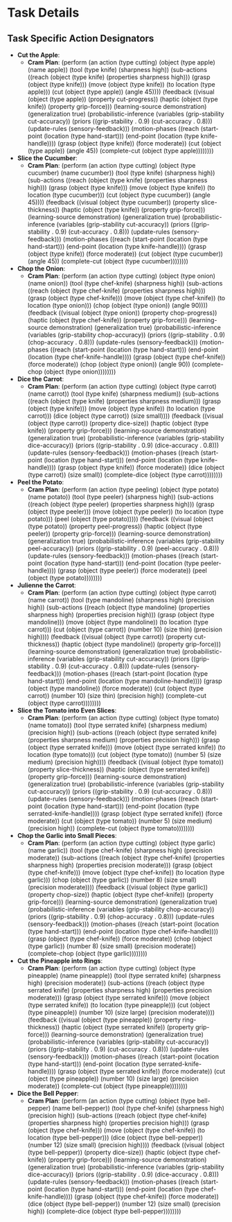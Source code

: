 # Task Details

## Task Specific Action Designators
- **Cut the Apple**: 
  - **Cram Plan**: (perform (an action (type cutting) (object (type apple) (name apple)) (tool (type knife) (sharpness high)) (sub-actions ((reach (object (type knife) (properties sharpness high))) (grasp (object (type knife))) (move (object (type knife)) (to location (type apple))) (cut (object (type apple)) (angle 45)))) (feedback ((visual (object (type apple)) (property cut-progress)) (haptic (object (type knife)) (property grip-force))) (learning-source demonstration) (generalization true) (probabilistic-inference (variables (grip-stability cut-accuracy)) (priors ((grip-stability . 0.9) (cut-accuracy . 0.8))) (update-rules (sensory-feedback))) (motion-phases ((reach (start-point (location (type hand-start))) (end-point (location (type knife-handle)))) (grasp (object (type knife)) (force moderate)) (cut (object (type apple)) (angle 45)) (complete-cut (object (type apple))))))))
- **Slice the Cucumber**: 
  - **Cram Plan**: (perform (an action (type cutting) (object (type cucumber) (name cucumber)) (tool (type knife) (sharpness high)) (sub-actions ((reach (object (type knife) (properties sharpness high))) (grasp (object (type knife))) (move (object (type knife)) (to location (type cucumber))) (cut (object (type cucumber)) (angle 45)))) (feedback ((visual (object (type cucumber)) (property slice-thickness)) (haptic (object (type knife)) (property grip-force))) (learning-source demonstration) (generalization true) (probabilistic-inference (variables (grip-stability cut-accuracy)) (priors ((grip-stability . 0.9) (cut-accuracy . 0.8))) (update-rules (sensory-feedback))) (motion-phases ((reach (start-point (location (type hand-start))) (end-point (location (type knife-handle)))) (grasp (object (type knife)) (force moderate)) (cut (object (type cucumber)) (angle 45)) (complete-cut (object (type cucumber))))))))
- **Chop the Onion**: 
  - **Cram Plan**: (perform (an action (type cutting) (object (type onion) (name onion)) (tool (type chef-knife) (sharpness high)) (sub-actions ((reach (object (type chef-knife) (properties sharpness high))) (grasp (object (type chef-knife))) (move (object (type chef-knife)) (to location (type onion))) (chop (object (type onion)) (angle 90)))) (feedback ((visual (object (type onion)) (property chop-progress)) (haptic (object (type chef-knife)) (property grip-force))) (learning-source demonstration) (generalization true) (probabilistic-inference (variables (grip-stability chop-accuracy)) (priors ((grip-stability . 0.9) (chop-accuracy . 0.8))) (update-rules (sensory-feedback))) (motion-phases ((reach (start-point (location (type hand-start))) (end-point (location (type chef-knife-handle)))) (grasp (object (type chef-knife)) (force moderate)) (chop (object (type onion)) (angle 90)) (complete-chop (object (type onion))))))))
- **Dice the Carrot**: 
  - **Cram Plan**: (perform (an action (type cutting) (object (type carrot) (name carrot)) (tool (type knife) (sharpness medium)) (sub-actions ((reach (object (type knife) (properties sharpness medium))) (grasp (object (type knife))) (move (object (type knife)) (to location (type carrot))) (dice (object (type carrot)) (size small)))) (feedback ((visual (object (type carrot)) (property dice-size)) (haptic (object (type knife)) (property grip-force))) (learning-source demonstration) (generalization true) (probabilistic-inference (variables (grip-stability dice-accuracy)) (priors ((grip-stability . 0.9) (dice-accuracy . 0.8))) (update-rules (sensory-feedback))) (motion-phases ((reach (start-point (location (type hand-start))) (end-point (location (type knife-handle)))) (grasp (object (type knife)) (force moderate)) (dice (object (type carrot)) (size small)) (complete-dice (object (type carrot))))))))
- **Peel the Potato**: 
  - **Cram Plan**: (perform (an action (type peeling) (object (type potato) (name potato)) (tool (type peeler) (sharpness high)) (sub-actions ((reach (object (type peeler) (properties sharpness high))) (grasp (object (type peeler))) (move (object (type peeler)) (to location (type potato))) (peel (object (type potato))))) (feedback ((visual (object (type potato)) (property peel-progress)) (haptic (object (type peeler)) (property grip-force))) (learning-source demonstration) (generalization true) (probabilistic-inference (variables (grip-stability peel-accuracy)) (priors ((grip-stability . 0.9) (peel-accuracy . 0.8))) (update-rules (sensory-feedback))) (motion-phases ((reach (start-point (location (type hand-start))) (end-point (location (type peeler-handle)))) (grasp (object (type peeler)) (force moderate)) (peel (object (type potato))))))))
- **Julienne the Carrot**: 
  - **Cram Plan**: (perform (an action (type cutting) (object (type carrot) (name carrot)) (tool (type mandoline) (sharpness high) (precision high)) (sub-actions ((reach (object (type mandoline) (properties sharpness high) (properties precision high))) (grasp (object (type mandoline))) (move (object (type mandoline)) (to location (type carrot))) (cut (object (type carrot)) (number 10) (size thin) (precision high)))) (feedback ((visual (object (type carrot)) (property cut-thickness)) (haptic (object (type mandoline)) (property grip-force))) (learning-source demonstration) (generalization true) (probabilistic-inference (variables (grip-stability cut-accuracy)) (priors ((grip-stability . 0.9) (cut-accuracy . 0.8))) (update-rules (sensory-feedback))) (motion-phases ((reach (start-point (location (type hand-start))) (end-point (location (type mandoline-handle)))) (grasp (object (type mandoline)) (force moderate)) (cut (object (type carrot)) (number 10) (size thin) (precision high)) (complete-cut (object (type carrot))))))))
- **Slice the Tomato into Even Slices**: 
  - **Cram Plan**: (perform (an action (type cutting) (object (type tomato) (name tomato)) (tool (type serrated knife) (sharpness medium) (precision high)) (sub-actions ((reach (object (type serrated knife) (properties sharpness medium) (properties precision high))) (grasp (object (type serrated knife))) (move (object (type serrated knife)) (to location (type tomato))) (cut (object (type tomato)) (number 5) (size medium) (precision high)))) (feedback ((visual (object (type tomato)) (property slice-thickness)) (haptic (object (type serrated knife)) (property grip-force))) (learning-source demonstration) (generalization true) (probabilistic-inference (variables (grip-stability cut-accuracy)) (priors ((grip-stability . 0.9) (cut-accuracy . 0.8))) (update-rules (sensory-feedback))) (motion-phases ((reach (start-point (location (type hand-start))) (end-point (location (type serrated-knife-handle)))) (grasp (object (type serrated knife)) (force moderate)) (cut (object (type tomato)) (number 5) (size medium) (precision high)) (complete-cut (object (type tomato))))))))
- **Chop the Garlic into Small Pieces**: 
  - **Cram Plan**: (perform (an action (type cutting) (object (type garlic) (name garlic)) (tool (type chef-knife) (sharpness high) (precision moderate)) (sub-actions ((reach (object (type chef-knife) (properties sharpness high) (properties precision moderate))) (grasp (object (type chef-knife))) (move (object (type chef-knife)) (to location (type garlic))) (chop (object (type garlic)) (number 8) (size small) (precision moderate)))) (feedback ((visual (object (type garlic)) (property chop-size)) (haptic (object (type chef-knife)) (property grip-force))) (learning-source demonstration) (generalization true) (probabilistic-inference (variables (grip-stability chop-accuracy)) (priors ((grip-stability . 0.9) (chop-accuracy . 0.8))) (update-rules (sensory-feedback))) (motion-phases ((reach (start-point (location (type hand-start))) (end-point (location (type chef-knife-handle)))) (grasp (object (type chef-knife)) (force moderate)) (chop (object (type garlic)) (number 8) (size small) (precision moderate)) (complete-chop (object (type garlic))))))))
- **Cut the Pineapple into Rings**: 
  - **Cram Plan**: (perform (an action (type cutting) (object (type pineapple) (name pineapple)) (tool (type serrated knife) (sharpness high) (precision moderate)) (sub-actions ((reach (object (type serrated knife) (properties sharpness high) (properties precision moderate))) (grasp (object (type serrated knife))) (move (object (type serrated knife)) (to location (type pineapple))) (cut (object (type pineapple)) (number 10) (size large) (precision moderate)))) (feedback ((visual (object (type pineapple)) (property ring-thickness)) (haptic (object (type serrated knife)) (property grip-force))) (learning-source demonstration) (generalization true) (probabilistic-inference (variables (grip-stability cut-accuracy)) (priors ((grip-stability . 0.9) (cut-accuracy . 0.8))) (update-rules (sensory-feedback))) (motion-phases ((reach (start-point (location (type hand-start))) (end-point (location (type serrated-knife-handle)))) (grasp (object (type serrated knife)) (force moderate)) (cut (object (type pineapple)) (number 10) (size large) (precision moderate)) (complete-cut (object (type pineapple))))))))
- **Dice the Bell Pepper**: 
  - **Cram Plan**: (perform (an action (type cutting) (object (type bell-pepper) (name bell-pepper)) (tool (type chef-knife) (sharpness high) (precision high)) (sub-actions ((reach (object (type chef-knife) (properties sharpness high) (properties precision high))) (grasp (object (type chef-knife))) (move (object (type chef-knife)) (to location (type bell-pepper))) (dice (object (type bell-pepper)) (number 12) (size small) (precision high)))) (feedback ((visual (object (type bell-pepper)) (property dice-size)) (haptic (object (type chef-knife)) (property grip-force))) (learning-source demonstration) (generalization true) (probabilistic-inference (variables (grip-stability dice-accuracy)) (priors ((grip-stability . 0.9) (dice-accuracy . 0.8))) (update-rules (sensory-feedback))) (motion-phases ((reach (start-point (location (type hand-start))) (end-point (location (type chef-knife-handle)))) (grasp (object (type chef-knife)) (force moderate)) (dice (object (type bell-pepper)) (number 12) (size small) (precision high)) (complete-dice (object (type bell-pepper))))))))
